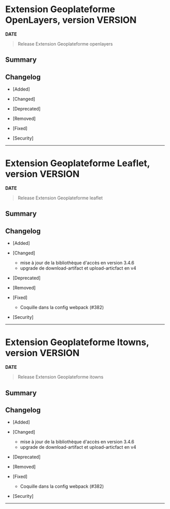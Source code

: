 




# Extension Geoplateforme OpenLayers, version __VERSION__

**__DATE__**
> Release Extension Geoplateforme openlayers

## Summary

## Changelog

* [Added]

* [Changed]

* [Deprecated]

* [Removed]

* [Fixed]

* [Security]

---


# Extension Geoplateforme Leaflet, version __VERSION__

**__DATE__**
> Release Extension Geoplateforme leaflet

## Summary

## Changelog

* [Added]

* [Changed]

    - mise à jour de la bibliothèque d'accès en version 3.4.6
    - upgrade de download-artifact et upload-articfact en v4

* [Deprecated]

* [Removed]

* [Fixed]

    - Coquille dans la config webpack (#382)

* [Security]

---



# Extension Geoplateforme Itowns, version __VERSION__

**__DATE__**
> Release Extension Geoplateforme itowns

## Summary

## Changelog

* [Added]

* [Changed]

    - mise à jour de la bibliothèque d'accès en version 3.4.6
    - upgrade de download-artifact et upload-articfact en v4

* [Deprecated]

* [Removed]

* [Fixed]

    - Coquille dans la config webpack (#382)

* [Security]

---
